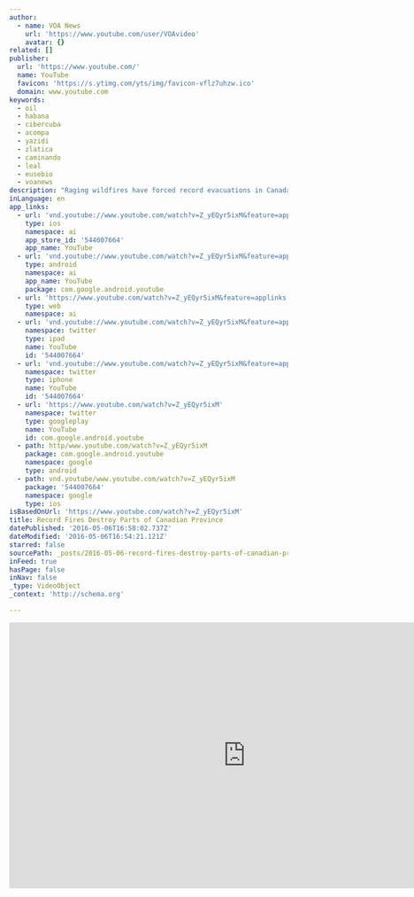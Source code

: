 ```yaml
---
author:
  - name: VOA News
    url: 'https://www.youtube.com/user/VOAvideo'
    avatar: {}
related: []
publisher:
  url: 'https://www.youtube.com/'
  name: YouTube
  favicon: 'https://s.ytimg.com/yts/img/favicon-vflz7uhzw.ico'
  domain: www.youtube.com
keywords:
  - oil
  - habana
  - cibercuba
  - acompa
  - yazidi
  - zlatica
  - caminando
  - leal
  - eusebio
  - voanews
description: "Raging wildfires have forced record evacuations in Canada's northeastern province Alberta. About 90,000 people have had to leave their homes. Some of the nearly 50 fires are close to Canada's oil sands, the third largest oil reserves in the world. Zlatica Hoke reports the cause of the fire has not yet been determined."
inLanguage: en
app_links:
  - url: 'vnd.youtube://www.youtube.com/watch?v=Z_yEQyr5ixM&feature=applinks'
    type: ios
    namespace: ai
    app_store_id: '544007664'
    app_name: YouTube
  - url: 'vnd.youtube://www.youtube.com/watch?v=Z_yEQyr5ixM&feature=applinks'
    type: android
    namespace: ai
    app_name: YouTube
    package: com.google.android.youtube
  - url: 'https://www.youtube.com/watch?v=Z_yEQyr5ixM&feature=applinks'
    type: web
    namespace: ai
  - url: 'vnd.youtube://www.youtube.com/watch?v=Z_yEQyr5ixM&feature=applinks'
    namespace: twitter
    type: ipad
    name: YouTube
    id: '544007664'
  - url: 'vnd.youtube://www.youtube.com/watch?v=Z_yEQyr5ixM&feature=applinks'
    namespace: twitter
    type: iphone
    name: YouTube
    id: '544007664'
  - url: 'https://www.youtube.com/watch?v=Z_yEQyr5ixM'
    namespace: twitter
    type: googleplay
    name: YouTube
    id: com.google.android.youtube
  - path: http/www.youtube.com/watch?v=Z_yEQyr5ixM
    package: com.google.android.youtube
    namespace: google
    type: android
  - path: vnd.youtube/www.youtube.com/watch?v=Z_yEQyr5ixM
    package: '544007664'
    namespace: google
    type: ios
isBasedOnUrl: 'https://www.youtube.com/watch?v=Z_yEQyr5ixM'
title: Record Fires Destroy Parts of Canadian Province
datePublished: '2016-05-06T16:58:02.737Z'
dateModified: '2016-05-06T16:54:21.121Z'
starred: false
sourcePath: _posts/2016-05-06-record-fires-destroy-parts-of-canadian-province.md
inFeed: true
hasPage: false
inNav: false
_type: VideoObject
_context: 'http://schema.org'

---
```

<iframe src="https://cdn.embedly.com/widgets/media.html?src=https%3A%2F%2Fwww.youtube.com%2Fembed%2FZ_yEQyr5ixM%3Ffeature%3Doembed&amp;url=https%3A%2F%2Fwww.youtube.com%2Fwatch%3Fv%3DZ_yEQyr5ixM&amp;image=https%3A%2F%2Fi.ytimg.com%2Fvi%2FZ_yEQyr5ixM%2Fhqdefault.jpg&amp;key=b7d04c9b404c499eba89ee7072e1c4f7&amp;type=text%2Fhtml&amp;schema=youtube" width="854" height="480" scrolling="no" frameborder="0" allowfullscreen="" style=""></iframe>